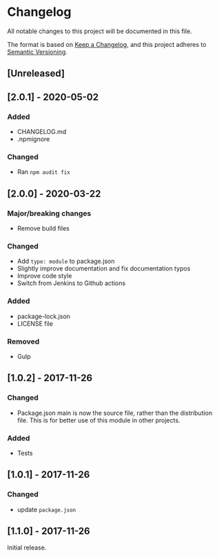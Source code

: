# Changelog

All notable changes to this project will be documented in this file.

The format is based on [Keep a Changelog](https://keepachangelog.com/en/1.0.0/),
and this project adheres to [Semantic Versioning](https://semver.org/spec/v2.0.0.html).

## [Unreleased]


## [2.0.1] - 2020-05-02

### Added

- CHANGELOG.md
- .npmignore

### Changed

- Ran `npm audit fix`


## [2.0.0] - 2020-03-22

### Major/breaking changes

- Remove build files

### Changed

- Add `type: module` to package.json
- Slightly improve documentation and fix documentation typos
- Improve code style
- Switch from Jenkins to Github actions

### Added

- package-lock.json
- LICENSE file

### Removed

- Gulp

## [1.0.2] - 2017-11-26

### Changed

- Package.json main is now the source file, rather than the distribution file. This is for better use of this module in other projects.

### Added

- Tests


## [1.0.1] - 2017-11-26

### Changed

- update `package.json`


## [1.1.0] - 2017-11-26

Initial release.
